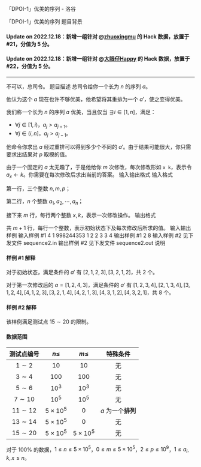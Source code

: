



「DPOI-1」优美的序列 - 洛谷














「DPOI-1」优美的序列
题目背景
#### Update on 2022.12.18：新增一组针对 @[zhuoxingmu](https://www.luogu.com.cn/user/421155) 的 Hack 数据，放置于 #21，分值为 $5$ 分。
#### Update on 2022.12.18：新增一组针对 @[大眼仔Happy](https://www.luogu.com.cn/user/537046) 的 Hack 数据，放置于 #22，分值为 $5$ 分。
------------
不可以，总司令。
题目描述
总司令给你一个长为 $n$ 的序列 $a$。

他认为这个 $a$ 现在也许不够优美，他希望将其重排为一个 $a'$，使之变得优美。

我们称一个长为 $n$ 的序列 $a$ 优美，当且仅当 $\exists i \in [1,n]$，满足：

- $\forall j \in [1, i)$，$a_j > a_{j + 1}$。
- $\forall j \in (i, n]$，$a_j > a_{j - 1}$。

他命令你求出 $a$ 经过重排可以得到多少个不同的 $a'$。由于结果可能很大，你只需要求出结果对 $p$ 取模的值。

由于一个固定的 $a$ 太无趣了，于是他给你 $m$ 次修改，每次修改形如 `x k`，表示令 $a_x \leftarrow k$。你需要在每次修改后求出当前的答案。
输入输出格式
输入格式

第一行，三个整数 $n, m, p$；

第二行，$n$ 个整数 $a_1, a_2, \cdots, a_n$；

接下来 $m$ 行，每行两个整数 $x, k$，表示一次修改操作。
输出格式

共 $m + 1$ 行，每行一个整数，表示初始状态下及每次修改后所求的值。
输入输出样例
输入样例 #1
4 1 998244353
1 2 2 3
3 4
输出样例 #1
2
8
输入样例 #2
见下发文件 sequence2.in
输出样例 #2
见下发文件 sequence2.out
说明
#### 样例 #1 解释
对于初始状态，满足条件的 $a'$ 有 $[2, 1, 2, 3], [3, 2, 1, 2]$，共 $2$ 个。

对于第一次修改后的 $a = [1, 2, 4, 3]$，满足条件的 $a'$ 有 $[1, 2, 3, 4], [2, 1, 3, 4], [3, 1, 2, 4], [4, 1, 2, 3], [3, 2, 1, 4], [4, 2, 1, 3], [4, 3, 1, 2], [4, 3, 2, 1]$，共 $8$ 个。
#### 样例 #2 解释
该样例满足测试点 $15 \sim 20$ 的限制。
#### 数据范围
| 测试点编号 | $n \leq$ | $m \leq$ | 特殊条件 |
| :------: | :------: | :------: | :------: |
| $1 \sim 2$ | $10$ | $10$ | 无 |
| $3 \sim 4$ | $100$ | $100$ | 无 |
| $5 \sim 6$ | $10^3$ | $10^3$ | 无 |
| $7 \sim 10$ | $10^5$ | $10^5$ | 无 |
| $11 \sim 12$ | $5 \times 10^5$ | $0$ | $a$ 为一个**排列** |
| $13 \sim 14$ | $5 \times 10^5$ | $0$ | 无 |
| $15 \sim 20$ | $5 \times 10^5$ | $5\times 10^5$ | 无 |

对于 $100\%$ 的数据，$1 \leq n \leq 5 \times 10^5$，$0 \leq m \leq 5 \times 10^5$，$2 \leq p \leq 10^9$，$1 \leq a_i, k, x \leq n$。






